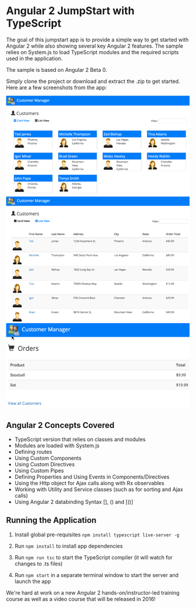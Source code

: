 # Angular 2 JumpStart with TypeScript

The goal of this jumpstart app is to provide
a simple way to get started with Angular 2 while also showing several key Angular 2 features. The sample
relies on System.js to load TypeScript modules and the required scripts used in the application.

The sample is based on Angular 2 Beta 0.

Simply clone the project or download and extract the .zip to get started. Here are a few
screenshots from the app:

<img width="500" src="src/images/screenshots/cards.png" border="0" />

<br />

<img width="500" src="src/images/screenshots/grid.png" border="0" />

<br />

<img width="500" src="src/images/screenshots/orders.png" border="0" />

## Angular 2 Concepts Covered

* TypeScript version that relies on classes and modules
* Modules are loaded with System.js
* Defining routes 
* Using Custom Components
* Using Custom Directives
* Using Custom Pipes
* Defining Properties and Using Events in Components/Directives
* Using the Http object for Ajax calls along with Rx observables
* Working with Utility and Service classes (such as for sorting and Ajax calls)
* Using Angular 2 databinding Syntax [], () and [()]

## Running the Application

1. Install global pre-requisites `npm install typescript live-server -g`

1. Run `npm install` to install app dependencies

1. Run `npm run tsc` to start the TypeScript compiler (it will watch for changes to .ts files)

1. Run `npm start` in a separate terminal window to start the server and launch the app

We're hard at work on a new Angular 2 hands-on/instructor-led training course 
as well as a video course that will be released in 2016!